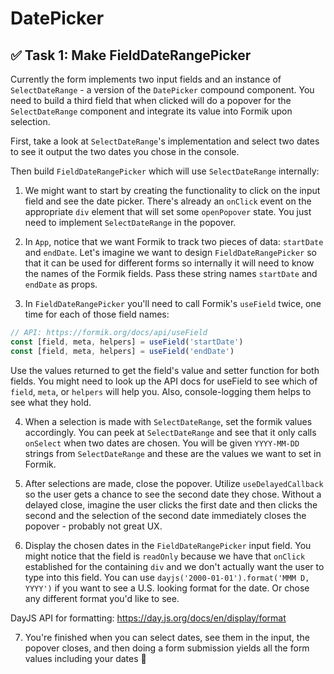 # DatePicker

## ✅ Task 1: Make FieldDateRangePicker

Currently the form implements two input fields and an instance of `SelectDateRange` - a version of the `DatePicker` compound component. You need to build a third field that when clicked will do a popover for the `SelectDateRange` component and integrate its value into Formik upon selection.

First, take a look at `SelectDateRange`'s implementation and select two dates to see it output the two dates you chose in the console.

Then build `FieldDateRangePicker` which will use `SelectDateRange` internally:

1. We might want to start by creating the functionality to click on the input field and see the date picker. There's already an `onClick` event on the appropriate `div` element that will set some `openPopover` state. You just need to implement `SelectDateRange` in the popover.

2. In `App`, notice that we want Formik to track two pieces of data: `startDate` and `endDate`. Let's imagine we want to design `FieldDateRangePicker` so that it can be used for different forms so internally it will need to know the names of the Formik fields. Pass these string names `startDate` and `endDate` as props.

3. In `FieldDateRangePicker` you'll need to call Formik's `useField` twice, one time for each of those field names:

```js
// API: https://formik.org/docs/api/useField
const [field, meta, helpers] = useField('startDate')
const [field, meta, helpers] = useField('endDate')
```

Use the values returned to get the field's value and setter function for both fields. You might need to look up the API docs for useField to see which of `field`, `meta`, or `helpers` will help you. Also, console-logging them helps to see what they hold.

4. When a selection is made with `SelectDateRange`, set the formik values accordingly. You can peek at `SelectDateRange` and see that it only calls `onSelect` when two dates are chosen. You will be given `YYYY-MM-DD` strings from `SelectDateRange` and these are the values we want to set in Formik.

5. After selections are made, close the popover. Utilize `useDelayedCallback` so the user gets a chance to see the second date they chose. Without a delayed close, imagine the user clicks the first date and then clicks the second and the selection of the second date immediately closes the popover - probably not great UX.

6. Display the chosen dates in the `FieldDateRangePicker` input field. You might notice that the field is `readOnly` because we have that `onClick` established for the containing `div` and we don't actually want the user to type into this field. You can use `dayjs('2000-01-01').format('MMM D, YYYY')` if you want to see a U.S. looking format for the date. Or chose any different format you'd like to see.

DayJS API for formatting: https://day.js.org/docs/en/display/format

7. You're finished when you can select dates, see them in the input, the popover closes, and then doing a form submission yields all the form values including your dates 🎉
